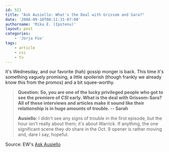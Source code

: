 ```yaml
---
id: 521
title: "Ask Ausiello: What's the Deal with Grissom and Sara?"
date: '2008-09-10T08:11:31-07:00'
authorname: 'Mika E. (Ipstenu)'
layout: post
categories:
    - 'Jorja Fox'
tags:
    - article
    - csi
    - tv
---
```


It's Wednesday, and our favorite (hah) gossip monger is back.  This time it's something vaguely promising, a little spoilerish (though frankly we already know this from the promos) and a bit squee-worthy.

> **Question: So, you are one of the lucky privileged people who got to see the premiere of _CSI_ early.  What is the deal with Grissom-Sara? All of these interviews and articles make it sound like their relationship is in huge amounts of trouble. -- Sarah**
>
> **Ausiello:** I didn't see any signs of trouble in the first episode, but the hour isn't really about them; it's about Warrick. If anything, the one significant scene they _do_ share in the Oct. 9 opener is rather moving and, dare I say, hopeful.</blockquote>


Source: EW's [Ask Ausiello](http://ausiellofiles.ew.com/2008/09/ask-ausiello--1.html)
